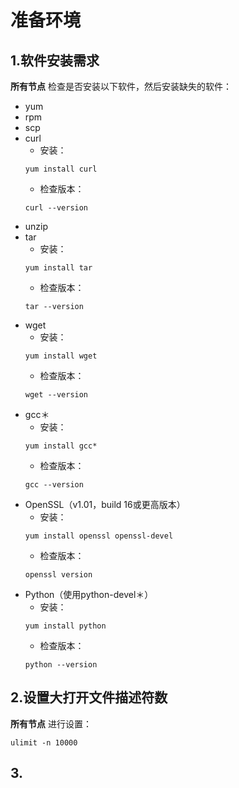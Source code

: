 准备环境
================================================================================
## 1.软件安装需求
**所有节点** 检查是否安装以下软件，然后安装缺失的软件：
+ yum
+ rpm
+ scp
+ curl
    - 安装：
    ```shell
    yum install curl
    ```
    - 检查版本：
    ```shell
    curl --version
    ```
+ unzip
+ tar
    - 安装：
    ```shell
    yum install tar
    ```
    - 检查版本：
    ```shell 
    tar --version
    ```
+ wget
    - 安装：
    ```shell 
    yum install wget
    ```
    - 检查版本：
    ```
    wget --version
    ```
+ gcc＊
    - 安装：
    ```shell
    yum install gcc*
    ```
    - 检查版本：
    ```
    gcc --version
    ```
+ OpenSSL（v1.01，build 16或更高版本）
    - 安装：
    ```shell
    yum install openssl openssl-devel
    ```
    - 检查版本：
    ```shell
    openssl version
    ```
+ Python（使用python-devel＊）
    - 安装：
    ```shell
    yum install python
    ```
    - 检查版本：
    ```shell
    python --version
    ```

## 2.设置大打开文件描述符数
**所有节点** 进行设置：
```shell 
ulimit -n 10000
```

## 3.
